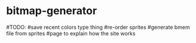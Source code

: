 # bitmap-generator

#TODO:
#save recent colors type thing
#re-order sprites
#generate bmem file from sprites
#page to explain how the site works 